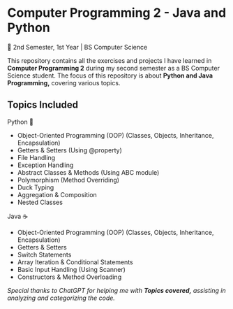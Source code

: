 # **Computer Programming 2 - Java and Python**
📌 2nd Semester, 1st Year | BS Computer Science

This repository contains all the exercises and projects I have learned in **Computer Programming 2** during my second semester as a BS Computer Science student. The focus of this repository is about **Python and Java Programming,** covering various topics.

## Topics Included
Python 🐍
- Object-Oriented Programming (OOP) (Classes, Objects, Inheritance, Encapsulation)
- Getters & Setters (Using @property)
- File Handling
- Exception Handling
- Abstract Classes & Methods (Using ABC module)
- Polymorphism (Method Overriding)
- Duck Typing
- Aggregation & Composition
- Nested Classes

Java ☕
- Object-Oriented Programming (OOP) (Classes, Objects, Inheritance, Encapsulation)
- Getters & Setters
- Switch Statements
- Array Iteration & Conditional Statements
- Basic Input Handling (Using Scanner)
- Constructors & Method Overloading


*Special thanks to ChatGPT for helping me with **Topics covered,** assisting in analyzing and categorizing the code.*
